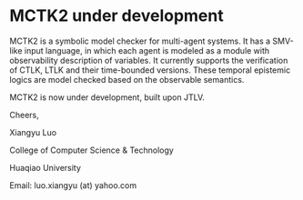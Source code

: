 # MCTK2 under development
MCTK2 is a symbolic model checker for multi-agent systems. It has a SMV-like input language, in which each agent is modeled as a module with observability description of variables. It currently supports the verification of CTLK, LTLK and their time-bounded versions. These temporal epistemic logics are model checked based on the observable semantics.

MCTK2 is now under development, built upon JTLV. 

Cheers,

Xiangyu Luo

College of Computer Science & Technology

Huaqiao University

Email: luo.xiangyu (at) yahoo.com

